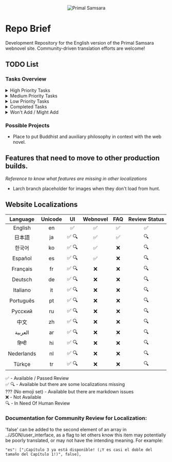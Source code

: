 <p align="center">
  <img src="https://en.predation.jp/assets/log.webp" alt="Primal Samsara">
</p>

# Repo Brief

Development Repository for the English version of the Primal Samsara webnovel site. Community-driven translation efforts are welcome!

## TODO List

### Tasks Overview
<details>
<summary>High Priority Tasks</summary>

- [ ] Adding codes for locking specific content. (Chapters/Art/Wiki's)

</details>

<details>
<summary>Medium Priority Tasks</summary>

- [ ] Chapter select

</details>

<details>
<summary>Low Priority Tasks</summary>

- [ ] Editor/Writer profile enhancements
- [ ] Character profiles development
- [ ] Character reaction images in webnovel
- [ ] Comment filtering system
- [ ] Press Kit creation
- [ ] Primal Market
- [ ] Place for reviews in the Primal Market

</details>

<details>
<summary>Completed Tasks</summary>

- [x] 04/03 Added Support Coffee to footer
- [x] 04/03 Added Privacy Policy
- [x] 04/02 Wiki/Gallery section: Hunt
- [x] 03/24 FAQ section
- [x] 03/18 Credits page refined
- [x] 03/14 Added social media links to chapter art credits

</details>
<details>
<summary>Won't Add / Might Add</summary>

- [ ] Character profiles development
- [ ] Character reaction images in webnovel
- [ ] Character images within webnovel next to NAME:

</details>

### Possible Projects
- Place to put Buddhist and auxiliary philosophy in context with the web novel. 

## Features that need to move to other production builds.

*Reference to know what features are missing in other localizations*

* Larch branch placeholder for images when they don't load from hunt.

## Website Localizations

| Language | Unicode | UI | Webnovel | FAQ | Review Status |
|:--------:|:-------:|:--:|:--------:|:---:|:-------------:|
| English | en | ✅ | ✅ | ✅ | ✅ |
| 日本語 | ja | ✅ 🔍 | ✅ | ✅ | 🔍 |
| 한국어  | ko | ✅ 🔍 | ✅ | ❌ | 🔍 |
| Español  | es | ✅ 🔍 | ✅ | ❌ | 🔍 |
| Français  | fr | ✅ 🔍| ❌ | ❌ | 🔍 |
| Deutsch | de | ✅ 🔍 | ❌ | ❌ | 🔍 |
| Italiano  | it | ✅ 🔍 | ❌ | ❌ | 🔍 |
| Português  | pt | ✅ 🔍 | ❌ | ❌ | 🔍 |
| Русский  | ru | ✅ 🔍 | ❌ | ❌ | 🔍 |
| 中文  | zh | ✅ 🔍 | ❌ | ❌ | 🔍 |
| العربية  | ar | ✅ 🔍| ❌ | ❌ | 🔍 |
| हिन्दी  | hi | ✅ 🔍 | ❌ | ❌ | 🔍 |
| Nederlands | nl | ✅ 🔍 | ❌ | ❌ | 🔍 |
| Türkçe | tr | ✅ 🔍 | ❌ | ❌ | 🔍 |

✅ - Available / Passed Review <br>
✅ 🔍 - Available but there are some localizations missing<br>
??? (No emoji set) - Available but there are markdown issues<br>
❌ - Not Available <br>
🔍 - In Need Of Human Review


### Documentation for Community Review for Localization:

'false' can be added to the second element of an array in ../JSON/user_interface, as a flag to let others know this item may potentially be poorly translated, or may not have the intending meaning. For example:

```
"es": ["¡Capítulo 3 ya está disponible! (¡Y es casi el doble del tamaño del Capítulo 1!)", false],
```


